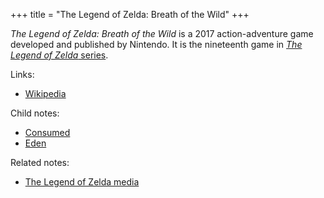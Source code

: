 +++
title = "The Legend of Zelda: Breath of the Wild"
+++

*The Legend of Zelda: Breath of the Wild* is a 2017 action-adventure game developed and published by Nintendo. It is the nineteenth game in [*The Legend of Zelda* series](@/notes/The_Legend_of_Zelda_media.md).

Links:

- [Wikipedia](https://en.wikipedia.org/wiki/The_Legend_of_Zelda:_Breath_of_the_Wild)

Child notes:

- [Consumed](@/notes/The_Legend_of_Zelda_Breath_of_the_Wild/Consumed.md)
- [Eden](@/notes/The_Legend_of_Zelda_Breath_of_the_Wild/Eden.md)

Related notes:

- [The Legend of Zelda media](@/notes/The_Legend_of_Zelda_media.md)
